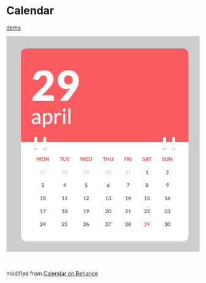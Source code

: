 # Calendar

 [demo](https://yycking.github.io/Calendar/index.html)  

![sample](sample.png)

​    

modified from [Calendar on Behance](https://www.behance.net/gallery/10540071/Calendar)   
